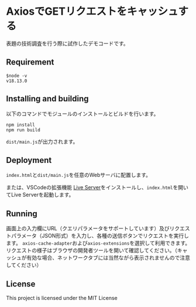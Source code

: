 # AxiosでGETリクエストをキャッシュする

表題の技術調査を行う際に試作したデモコードです。

## Requirement

```
$node -v
v18.13.0
```

## Installing and building

以下のコマンドでモジュールのインストールとビルドを行います。

```
npm install
npm run build
```

```dist/main.js```が出力されます。

## Deployment
```index.html```と```dist/main.js```を任意のWebサーバに配置します。

または、VSCodeの拡張機能 [Live Server](https://marketplace.visualstudio.com/items?itemName=ritwickdey.LiveServer)をインストールし、```index.html```を開いてLive Serverを起動します。

## Running
画面上の入力欄にURL（クエリパラメータをサポートしています）及びリクエストパラメータ（JSON形式）を入力し、各種の送信ボタンでリクエストを実行します。
```axios-cache-adapter```および```axios-extensions```を選択して利用できます。
リクエストの様子はブラウザの開発者ツールを開いて確認してください。（キャッシュが有効な場合、ネットワークタブには当然ながら表示されませんので注意してください）

## License

This project is licensed under the MIT License
